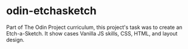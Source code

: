# odin-etchasketch

Part of The Odin Project curriculum, this project's task was to create an Etch-a-Sketch. It show cases Vanilla JS skills, CSS, HTML, and layout design.
